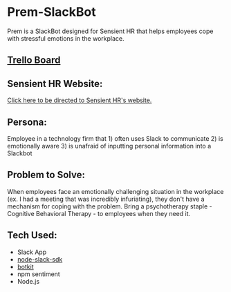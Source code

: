 # Prem-SlackBot
Prem is a SlackBot designed for Sensient HR that helps employees cope with stressful emotions in the workplace.

## [Trello Board](https://trello.com/b/tkG9oZKl/sensient-slackbot)

## Sensient HR Website: 
[Click here to be directed to Sensient HR's website.](http://sensienthr.com/)

## Persona: 
Employee in a technology firm that 1) often uses Slack to communicate 2) is emotionally aware 3) is unafraid of inputting personal information into a Slackbot

## Problem to Solve: 
When employees face an emotionally challenging situation in the workplace (ex. I had a meeting that was incredibly infuriating), they don't have a mechanism for coping with the problem. Bring a psychotherapy staple - Cognitive Behavioral Therapy - to employees when they need it. 

## Tech Used:
- Slack App
- [node-slack-sdk](https://github.com/slackapi/node-slack-sdk)
- [botkit](https://www.botkit.ai/)
- npm sentiment
- Node.js
